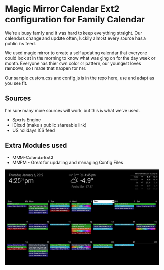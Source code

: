 # Magic Mirror Calendar Ext2 configuration for Family Calendar

We're a busy family and it was hard to keep everything straight.  Our calendars change and update often, luckily almost every source has a public ics feed.  

We used magic mirror to create a self updating calendar that everyone could look at in the morning to know what was ging on for the day week or month.  Everyone has thier own color or pattern, our youngest loves rainbows, so I made that happen for her.

Our sample custom.css and config.js is in the repo here, use and adapt as you see fit.

## Sources
I'm sure many more sources will work, but this is what we've used.
* Sports Engine
* iCloud (make a public shareable link)
* US holidays ICS feed

## Extra Modules used
* MMM-CalendarExt2
* MMPM - Great for updating and managing Config Files

![calendar](magicmirrorfamilycalendar.png)

